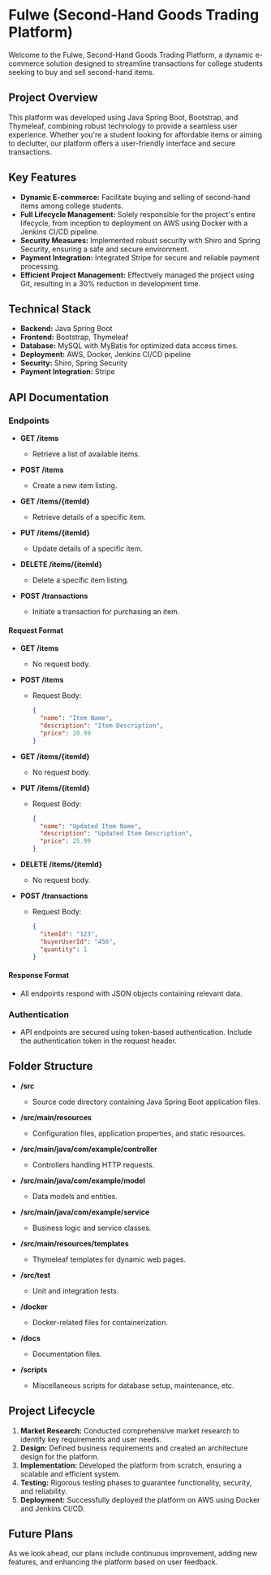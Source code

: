 # Fulwe (Second-Hand Goods Trading Platform)

Welcome to the Fulwe, Second-Hand Goods Trading Platform, a dynamic e-commerce solution designed to streamline transactions for college students seeking to buy and sell second-hand items.

## Project Overview

This platform was developed using Java Spring Boot, Bootstrap, and Thymeleaf, combining robust technology to provide a seamless user experience. Whether you're a student looking for affordable items or aiming to declutter, our platform offers a user-friendly interface and secure transactions.

## Key Features

- **Dynamic E-commerce:** Facilitate buying and selling of second-hand items among college students.
- **Full Lifecycle Management:** Solely responsible for the project's entire lifecycle, from inception to deployment on AWS using Docker with a Jenkins CI/CD pipeline.
- **Security Measures:** Implemented robust security with Shiro and Spring Security, ensuring a safe and secure environment.
- **Payment Integration:** Integrated Stripe for secure and reliable payment processing.
- **Efficient Project Management:** Effectively managed the project using Git, resulting in a 30% reduction in development time.

## Technical Stack

- **Backend:** Java Spring Boot
- **Frontend:** Bootstrap, Thymeleaf
- **Database:** MySQL with MyBatis for optimized data access times.
- **Deployment:** AWS, Docker, Jenkins CI/CD pipeline
- **Security:** Shiro, Spring Security
- **Payment Integration:** Stripe

## API Documentation

### Endpoints

- **GET /items**
  - Retrieve a list of available items.

- **POST /items**
  - Create a new item listing.

- **GET /items/{itemId}**
  - Retrieve details of a specific item.

- **PUT /items/{itemId}**
  - Update details of a specific item.

- **DELETE /items/{itemId}**
  - Delete a specific item listing.

- **POST /transactions**
  - Initiate a transaction for purchasing an item.

#### Request Format

- **GET /items**
  - No request body.

- **POST /items**
  - Request Body:
    ```json
    {
      "name": "Item Name",
      "description": "Item Description",
      "price": 20.99
    }
    ```

- **GET /items/{itemId}**
  - No request body.

- **PUT /items/{itemId}**
  - Request Body:
    ```json
    {
      "name": "Updated Item Name",
      "description": "Updated Item Description",
      "price": 25.99
    }
    ```

- **DELETE /items/{itemId}**
  - No request body.

- **POST /transactions**
  - Request Body:
    ```json
    {
      "itemId": "123",
      "buyerUserId": "456",
      "quantity": 1
    }
    ```

#### Response Format

- All endpoints respond with JSON objects containing relevant data.

### Authentication

- API endpoints are secured using token-based authentication. Include the authentication token in the request header.

## Folder Structure

- **/src**
  - Source code directory containing Java Spring Boot application files.

- **/src/main/resources**
  - Configuration files, application properties, and static resources.

- **/src/main/java/com/example/controller**
  - Controllers handling HTTP requests.

- **/src/main/java/com/example/model**
  - Data models and entities.

- **/src/main/java/com/example/service**
  - Business logic and service classes.

- **/src/main/resources/templates**
  - Thymeleaf templates for dynamic web pages.

- **/src/test**
  - Unit and integration tests.

- **/docker**
  - Docker-related files for containerization.

- **/docs**
  - Documentation files.

- **/scripts**
  - Miscellaneous scripts for database setup, maintenance, etc.

## Project Lifecycle

1. **Market Research:** Conducted comprehensive market research to identify key requirements and user needs.
2. **Design:** Defined business requirements and created an architecture design for the platform.
3. **Implementation:** Developed the platform from scratch, ensuring a scalable and efficient system.
4. **Testing:** Rigorous testing phases to guarantee functionality, security, and reliability.
5. **Deployment:** Successfully deployed the platform on AWS using Docker and Jenkins CI/CD.

## Future Plans

As we look ahead, our plans include continuous improvement, adding new features, and enhancing the platform based on user feedback.
